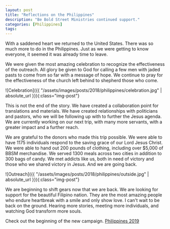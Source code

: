 ```yaml
---
layout: post
title: "Reflections on the Philippines"
description: "Be Bold Street Ministries continued support."
categories: [Philippines]
tags:
---
```


With a saddened heart we returned to the United States.  There was so much more to do in the Philippines.  Just as we were getting to know everyone, it seemed it was already time to leave.  

We were given the most amazing celebration to recognize the effectiveness of the outreach.  All glory be given to God for calling a few men with jaded pasts to come from so far with a message of hope.  We continue to pray for the effectiveness of the church left behind to shepherd those who come.  

![Celebration]({{ "/assets/images/posts/2018/philippines/celebration.jpg" | absolute_url }}){:class="img-post"}

This is not the end of the story.  We have created a collaboration point for translations and materials.  We have created relationships with politicians and pastors, who we will be following up with to further the Jesus agenda.  We are currently working on our next trip, with many more servants, with a greater impact and a further reach.  

We are grateful to the donors who made this trip possible.  We were able to have 1175 individuals respond to the saving grace of our Lord Jesus Christ.  We were able to hand out 200 pounds of clothing, including over $5,000 of BBSM merchandise.  We served 1300 meals across two cities in addition to 300 bags of candy.  We met addicts like us, both in need of victory and those who we shared victory in Jesus.  And we are going back.

![Outreach]({{ "/assets/images/posts/2018/philippines/outside.jpg" | absolute_url }}){:class="img-post"}

We are beginning to shift gears now that we are back.  We are looking for support for the beautiful Filipino nation.  They are the most amazing people who endure heartbreak with a smile and only show love.  I can't wait to be back on the ground.  Hearing more stories, meeting more individuals, and watching God transform more souls.

Check out the beginning of the new campaign.  [Philippines 2019](http://www.beboldstreetministries.org/philippines)
